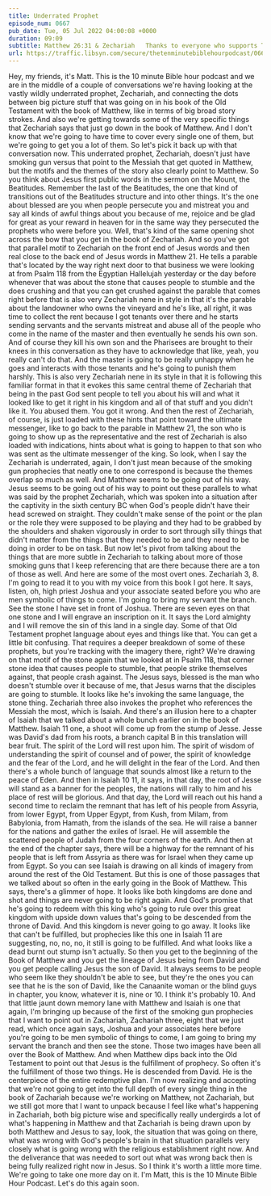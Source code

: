 ```yaml
---
title: Underrated Prophet
episode_num: 0667
pub_date: Tue, 05 Jul 2022 04:00:08 +0000
duration: 09:09
subtitle: Matthew 26:31 & Zechariah   Thanks to everyone who supports TMBH at  You're the reason we can all do this together!  Music written and performed by .
url: https://traffic.libsyn.com/secure/thetenminutebiblehourpodcast/0667_-_Underrated_Prophet.mp3
---
```


 Hey, my friends, it's Matt. This is the 10 minute Bible hour podcast and we are in the middle of a couple of conversations we're having looking at the vastly wildly underrated prophet, Zechariah, and connecting the dots between big picture stuff that was going on in his book of the Old Testament with the book of Matthew, like in terms of big broad story strokes. And also we're getting towards some of the very specific things that Zechariah says that just go down in the book of Matthew. And I don't know that we're going to have time to cover every single one of them, but we're going to get you a lot of them. So let's pick it back up with that conversation now. This underrated prophet, Zechariah, doesn't just have smoking gun versus that point to the Messiah that get quoted in Matthew, but the motifs and the themes of the story also clearly point to Matthew. So you think about Jesus first public words in the sermon on the Mount, the Beatitudes. Remember the last of the Beatitudes, the one that kind of transitions out of the Beatitudes structure and into other things. It's the one about blessed are you when people persecute you and mistreat you and say all kinds of awful things about you because of me, rejoice and be glad for great as your reward in heaven for in the same way they persecuted the prophets who were before you. Well, that's kind of the same opening shot across the bow that you get in the book of Zechariah. And so you've got that parallel motif to Zechariah on the front end of Jesus words and then real close to the back end of Jesus words in Matthew 21. He tells a parable that's located by the way right next door to that business we were looking at from Psalm 118 from the Egyptian Hallelujah yesterday or the day before whenever that was about the stone that causes people to stumble and the does crushing and that you can get crushed against the parable that comes right before that is also very Zechariah nene in style in that it's the parable about the landowner who owns the vineyard and he's like, all right, it was time to collect the rent because I got tenants over there and he starts sending servants and the servants mistreat and abuse all of the people who come in the name of the master and then eventually he sends his own son. And of course they kill his own son and the Pharisees are brought to their knees in this conversation as they have to acknowledge that like, yeah, you really can't do that. And the master is going to be really unhappy when he goes and interacts with those tenants and he's going to punish them harshly. This is also very Zechariah nene in its style in that it is following this familiar format in that it evokes this same central theme of Zechariah that being in the past God sent people to tell you about his will and what it looked like to get it right in his kingdom and all of that stuff and you didn't like it. You abused them. You got it wrong. And then the rest of Zechariah, of course, is just loaded with these hints that point toward the ultimate messenger, like to go back to the parable in Matthew 21, the son who is going to show up as the representative and the rest of Zechariah is also loaded with indications, hints about what is going to happen to that son who was sent as the ultimate messenger of the king. So look, when I say the Zechariah is underrated, again, I don't just mean because of the smoking gun prophecies that neatly one to one correspond is because the themes overlap so much as well. And Matthew seems to be going out of his way. Jesus seems to be going out of his way to point out these parallels to what was said by the prophet Zechariah, which was spoken into a situation after the captivity in the sixth century BC when God's people didn't have their head screwed on straight. They couldn't make sense of the point or the plan or the role they were supposed to be playing and they had to be grabbed by the shoulders and shaken vigorously in order to sort through silly things that didn't matter from the things that they needed to be and they need to be doing in order to be on task. But now let's pivot from talking about the things that are more subtle in Zechariah to talking about more of those smoking guns that I keep referencing that are there because there are a ton of those as well. And here are some of the most overt ones. Zechariah 3, 8. I'm going to read it to you with my voice from this book I got here. It says, listen, oh, high priest Joshua and your associate seated before you who are men symbolic of things to come. I'm going to bring my servant the branch. See the stone I have set in front of Joshua. There are seven eyes on that one stone and I will engrave an inscription on it. It says the Lord almighty and I will remove the sin of this land in a single day. Some of that Old Testament prophet language about eyes and things like that. You can get a little bit confusing. That requires a deeper breakdown of some of these prophets, but you're tracking with the imagery there, right? We're drawing on that motif of the stone again that we looked at in Psalm 118, that corner stone idea that causes people to stumble, that people strike themselves against, that people crash against. The Jesus says, blessed is the man who doesn't stumble over it because of me, that Jesus warns that the disciples are going to stumble. It looks like he's invoking the same language, the stone thing. Zechariah three also invokes the prophet who references the Messiah the most, which is Isaiah. And there's an illusion here to a chapter of Isaiah that we talked about a whole bunch earlier on in the book of Matthew. Isaiah 11 one, a shoot will come up from the stump of Jesse. Jesse was David's dad from his roots, a branch capital B in this translation will bear fruit. The spirit of the Lord will rest upon him. The spirit of wisdom of understanding the spirit of counsel and of power, the spirit of knowledge and the fear of the Lord, and he will delight in the fear of the Lord. And then there's a whole bunch of language that sounds almost like a return to the peace of Eden. And then in Isaiah 10 11, it says, in that day, the root of Jesse will stand as a banner for the peoples, the nations will rally to him and his place of rest will be glorious. And that day, the Lord will reach out his hand a second time to reclaim the remnant that has left of his people from Assyria, from lower Egypt, from Upper Egypt, from Kush, from Milam, from Babylonia, from Hamath, from the islands of the sea. He will raise a banner for the nations and gather the exiles of Israel. He will assemble the scattered people of Judah from the four corners of the earth. And then at the end of the chapter says, there will be a highway for the remnant of his people that is left from Assyria as there was for Israel when they came up from Egypt. So you can see Isaiah is drawing on all kinds of imagery from around the rest of the Old Testament. But this is one of those passages that we talked about so often in the early going in the Book of Matthew. This says, there's a glimmer of hope. It looks like both kingdoms are done and shot and things are never going to be right again. And God's promise that he's going to redeem with this king who's going to rule over this great kingdom with upside down values that's going to be descended from the throne of David. And this kingdom is never going to go away. It looks like that can't be fulfilled, but prophecies like this one in Isaiah 11 are suggesting, no, no, no, it still is going to be fulfilled. And what looks like a dead burnt out stump isn't actually. So then you get to the beginning of the Book of Matthew and you get the lineage of Jesus being from David and you get people calling Jesus the son of David. It always seems to be people who seem like they shouldn't be able to see, but they're the ones you can see that he is the son of David, like the Canaanite woman or the blind guys in chapter, you know, whatever it is, nine or 10. I think it's probably 10. And that little jaunt down memory lane with Matthew and Isaiah is one that again, I'm bringing up because of the first of the smoking gun prophecies that I want to point out in Zachariah, Zachariah three, eight that we just read, which once again says, Joshua and your associates here before you're going to be men symbolic of things to come, I am going to bring my servant the branch and then see the stone. Those two images have been all over the Book of Matthew. And when Matthew dips back into the Old Testament to point out that Jesus is the fulfillment of prophecy. So often it's the fulfillment of those two things. He is descended from David. He is the centerpiece of the entire redemptive plan. I'm now realizing and accepting that we're not going to get into the full depth of every single thing in the book of Zachariah because we're working on Matthew, not Zachariah, but we still got more that I want to unpack because I feel like what's happening in Zachariah, both big picture wise and specifically really undergirds a lot of what's happening in Matthew and that Zachariah is being drawn upon by both Matthew and Jesus to say, look, the situation that was going on there, what was wrong with God's people's brain in that situation parallels very closely what is going wrong with the religious establishment right now. And the deliverance that was needed to sort out what was wrong back then is being fully realized right now in Jesus. So I think it's worth a little more time. We're going to take one more day on it. I'm Matt, this is the 10 Minute Bible Hour Podcast. Let's do this again soon.